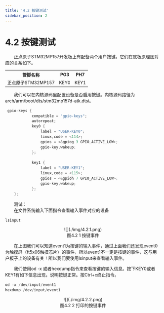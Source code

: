 ```yaml
---
title: '4.2 按键测试'
sidebar_position: 2
---
```


# 4.2 按键测试

&emsp;&emsp;正点原子STM32MP157开发板上有配备两个用户按键。它们在底板原理图对应的关系如下。

<div class="stm32mp157_center-table-div">
<table class="stm32mp157_center-table">
  <tr>
    <th>管脚名称</th>
    <th>PG3</th>
    <th>PH7</th>
  </tr>
  <tr>
    <td>正点原子STM32MP157</td>
    <td>KEY0</td>
    <td>KEY1</td>
  </tr>
</table>
</div>


&emsp;&emsp;我们可以在内核源码里配置设备是否启用按键。内核源码路径为arch/arm/boot/dts/stm32mp157d-atk.dtsi。

```c#
 gpio-keys {
            compatible = "gpio-keys";
            autorepeat;
            key0 {
                label = "USER-KEY0";
                linux,code = <114>;
                gpios = <&gpiog 3 GPIO_ACTIVE_LOW>;
                gpio-key,wakeup;
            };

            key1 {
                label = "USER-KEY1";
                linux,code = <115>;
                gpios = <&gpioh 7 GPIO_ACTIVE_LOW>;
                gpio-key,wakeup;
            };
    };
```

&emsp;&emsp;测试：<br />
&emsp;&emsp;在文件系统输入下面指令查看输入事件对应的设备

```c#
lsinput
```

<center>
![](./img/4.2.1.png)<br />
图4.2 1 按键事件
</center>

&emsp;&emsp;在上图我们可以知道event1为按键的输入事件，通过上面我们还发现event0为触摸屏（ft5x06触摸芯片）的事件，所以event1不一定是按键的事件，这与用户板子上的设备有关！所以我们要使用lsinput来查看输入事件。

&emsp;&emsp;我们使用od -x 或者hexdump指令来查看按键的输入信息。按下KEY0或者KEY1有如下信息出现，说明按键正常。按Ctrl+c终止指令。

```c#
od -x /dev/input/event1
hexdump /dev/input/event1
```

<center>
![](./img/4.2.2.png)<br />
图4.2 2 打印的按键事件
</center>






